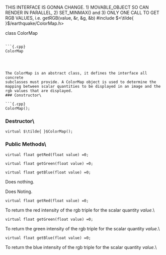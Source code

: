 THIS INTERFACE IS GONNA CHANGE. 1) MOVABLE_OBJECT SO CAN RENDER IN
PARALLEL, 2) SET_MINMAX() and 3) ONLY ONE CALL TO GET RGB VALUES, i.e.
getRGB(value, &r, &g, &b)
#include $<\tilde{ }$/earthquake/ColorMap.h$>$


class ColorMap



```{.cpp}

```{.cpp}
ColorMap
```

```



The ColorMap is an abstract class, it defines the interface all concrete
subclasses must provide. A ColorMap object is used to determine the
mapping between scalar quantities to be displayed in an image and the
rgb values that are displayed.
### Constructor\

```{.cpp}
ColorMap();
```

### Destructor\

```{.cpp}
virtual $\tilde{ }$ColorMap();
```

### Public Methods\

```{.cpp}
virtual float getRed(float value) =0;
```



```{.cpp}
virtual float getGreen(float value) =0;
```



```{.cpp}
virtual float getBlue(float value) =0;
```



Does nothing.

Does Noting.

```{.cpp}
virtual float getRed(float value) =0;
```


To return the red intensity of the rgb triple for the scalar quantity
*value*.\

```{.cpp}
virtual float getGreen(float value) =0;
```


To return the green intensity of the rgb triple for the scalar quantity
*value*.\

```{.cpp}
virtual float getBlue(float value) =0;
```


To return the blue intensity of the rgb triple for the scalar quantity
*value*.\
